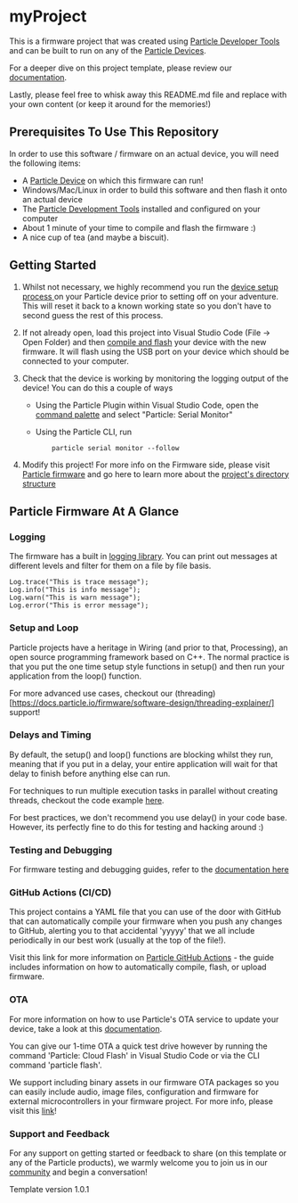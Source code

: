 # myProject

This is a firmware project that was created using [Particle Developer Tools](https://www.particle.io/developer-tools/) and can be built to run on any of the [Particle Devices](https://www.particle.io/devices/). 

For a deeper dive on this project template, please review our [documentation](https://docs.particle.io/firmware/best-practices/firmware-template/).

Lastly, please feel free to whisk away this README.md file and replace with your own content (or keep it around for the memories!)

## Prerequisites To Use This Repository

In order to use this software / firmware on an actual device, you will need the following items:

- A [Particle Device](https://www.particle.io/devices/) on which this firmware can run!
- Windows/Mac/Linux in order to build this software and then flash it onto an actual device
- The [Particle Development Tools](https://docs.particle.io/getting-started/developer-tools/developer-tools/) installed and configured on your computer
- About 1 minute of your time to compile and flash the firmware :)
- A nice cup of tea (and maybe a biscuit).

## Getting Started
  
1. Whilst not necessary, we highly recommend you run the [device setup process ](https://setup.particle.io/) on your Particle device prior to setting off on your adventure. This will reset it back to a known working state so you don't have to second guess the rest of this process. 

2. If not already open, load this project into Visual Studio Code (File -> Open Folder) and then [compile and flash](https://docs.particle.io/getting-started/developer-tools/workbench/#cloud-build-and-flash) your device with the new firmware. It will flash using the USB port on your device which should be connected to your computer.

3. Check that the device is working by monitoring the logging output of the device! You can do this a couple of ways

	- Using the Particle Plugin within Visual Studio Code, open the [command palette](https://docs.particle.io/getting-started/developer-tools/workbench/#particle-commands) and select "Particle: Serial Monitor"
	- Using the Particle CLI, run  

		```
			particle serial monitor --follow
		```

4. Modify this project! For more info on the Firmware side, please visit  [Particle firmware](https://docs.particle.io/reference/device-os/api/introduction/getting-started/) and go here to learn more about the [project's directory structure](https://docs.particle.io/firmware/best-practices/firmware-template/#project-overview)
  
## Particle Firmware At A Glance

### Logging

The firmware has a built in [logging library](https://docs.particle.io/reference/device-os/api/logging/logger-class/). You can print out messages at different levels and filter for them on a file by file basis.

```
Log.trace("This is trace message");
Log.info("This is info message");
Log.warn("This is warn message");
Log.error("This is error message");
```

### Setup and Loop

Particle projects have a heritage in Wiring (and prior to that, Processing), an open source programming framework based on C++. The normal practice is that you put the one time setup style functions in setup() and then run your application from the loop() function.

For more advanced use cases, checkout our (threading)[https://docs.particle.io/firmware/software-design/threading-explainer/] support!


### Delays and Timing

By default, the setup() and loop() functions are blocking whilst they run, meaning that if you put in a delay, your entire application will wait for that delay to finish before anything else can run. 

For techniques to run multiple execution tasks in parallel without creating threads, checkout the code example [here](https://docs.particle.io/firmware/best-practices/firmware-template/).

For best practices, we don't recommend you use delay() in your code base. However, its perfectly fine to do this for testing and hacking around :)

### Testing and Debugging

For firmware testing and debugging guides, refer to the [documentation here](https://docs.particle.io/troubleshooting/guides/build-tools-troubleshooting/debugging-firmware-builds/)

### GitHub Actions (CI/CD)

This project contains a YAML file that you can use of the door with GitHub that can automatically compile your firmware when you push any changes to GitHub, alerting you to that accidental 'yyyyy' that we all include periodically in our best work (usually at the top of the file!). 

Visit this link for more information on [Particle GitHub Actions](https://docs.particle.io/firmware/best-practices/github-actions/) - the guide includes information on how to automatically compile, flash, or upload firmware.

### OTA

For more information on how to use Particle's OTA service to update your device, take a look at this [documentation](https://docs.particle.io/getting-started/cloud/ota-updates/).

You can give our 1-time OTA a quick test drive however by running the command 'Particle: Cloud Flash' in Visual Studio Code or via the CLI command 'particle flash'.  

We support including binary assets in our firmware OTA packages so you can easily include audio, image files, configuration and firmware for external microcontrollers in your firmware project. For more info, please visit this [link](https://docs.particle.io/reference/device-os/api/asset-ota/asset-ota/)!

### Support and Feedback

For any support on getting started or feedback to share (on this template or any of the Particle products), we warmly welcome you to join us in our [community](https://community.particle.io) and begin a conversation!

 Template version 1.0.1